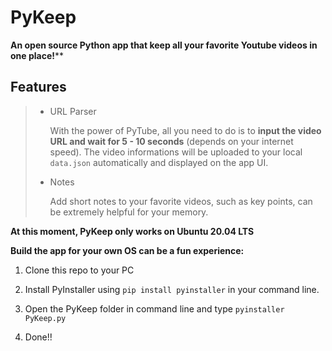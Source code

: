 # PyKeep
**An open source Python app that keep all your favorite Youtube videos in one place!****

## Features

> - URL Parser
>
>   With the power of PyTube, all you need to do is to **input the video URL and wait for 5 - 10 seconds** (depends on your internet speed). The video informations will be uploaded to your local `data.json` automatically and displayed on the app UI.
>
> - Notes
>
>   Add short notes to your favorite videos, such as key points, can be extremely helpful for your memory.

**At this moment, PyKeep only works on Ubuntu 20.04 LTS**

**Build the app for your own OS can be a fun experience:**

1. Clone this repo to your PC

2. Install PyInstaller using `pip install pyinstaller` in your command line.
3. Open the PyKeep folder in command line and type `pyinstaller PyKeep.py`
4. Done!!
